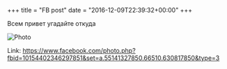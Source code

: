 +++
title = "FB post"
date = "2016-12-09T22:39:32+00:00"
+++

Всем привет угадайте откуда

![Photo](https://scontent.xx.fbcdn.net/v/t1.0-0/s130x130/15349589_10154402346297851_2652857161648878537_n.jpg?oh=6c83358b67dd3edd2113d76fd1b76e57&oe=59BA8971)


Link: https://www.facebook.com/photo.php?fbid=10154402346297851&set=a.55141327850.66510.630817850&type=3
